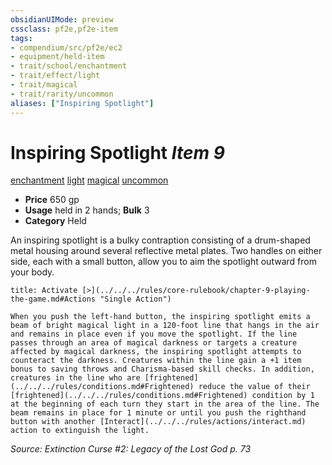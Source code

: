 ```yaml
---
obsidianUIMode: preview
cssclass: pf2e,pf2e-item
tags:
- compendium/src/pf2e/ec2
- equipment/held-item
- trait/school/enchantment
- trait/effect/light
- trait/magical
- trait/rarity/uncommon
aliases: ["Inspiring Spotlight"]
---
```

# Inspiring Spotlight *Item 9*  
[enchantment](enchantment.md)  [light](rules/traits/light.md)  [magical](magical.md)  [uncommon](uncommon.md)  

- **Price** 650 gp
- **Usage** held in 2 hands; **Bulk** 3
- **Category** Held

An inspiring spotlight is a bulky contraption consisting of a drum-shaped metal housing around several reflective metal plates. Two handles on either side, each with a small button, allow you to aim the spotlight outward from your body.

```ad-embed-ability
title: Activate [>](../../../rules/core-rulebook/chapter-9-playing-the-game.md#Actions "Single Action")

When you push the left-hand button, the inspiring spotlight emits a beam of bright magical light in a 120-foot line that hangs in the air and remains in place even if you move the spotlight. If the line passes through an area of magical darkness or targets a creature affected by magical darkness, the inspiring spotlight attempts to counteract the darkness. Creatures within the line gain a +1 item bonus to saving throws and Charisma-based skill checks. In addition, creatures in the line who are [frightened](../../../rules/conditions.md#Frightened) reduce the value of their [frightened](../../../rules/conditions.md#Frightened) condition by 1 at the beginning of each turn they start in the area of the line. The beam remains in place for 1 minute or until you push the righthand button with another [Interact](../../../rules/actions/interact.md) action to extinguish the light.
```

*Source: Extinction Curse #2: Legacy of the Lost God p. 73*
